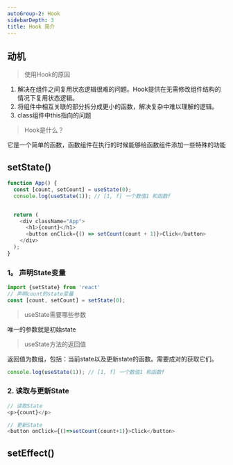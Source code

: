 ```yaml
---
autoGroup-2: Hook
sidebarDepth: 3
title: Hook 简介
---
```


## 动机
> 使用Hook的原因

1. 解决在组件之间复用状态逻辑很难的问题。Hook提供在无需修改组件结构的情况下复用状态逻辑。
2. 将组件中相互关联的部分拆分成更小的函数，解决复杂中难以理解的逻辑。
3. class组件中this指向的问题

> Hook是什么？

它是一个简单的函数，函数组件在执行的时候能够给函数组件添加一些特殊的功能

## setState()

```javascript
function App() {
  const [count, setCount] = useState(0);
  console.log(useState(1)); // [1, f] 一个数值1 和函数f


  return (
    <div className="App">
      <h1>{count}</h1>
      <button onClick={() => setCount(count + 1)}>Click</button>
    </div>
  );
}
```

### 1。 声明State变量
```javascript
import {setState} from 'react'
// 声明count的state变量
const [count, setCount] = setState(0);
```

> useState需要哪些参数

唯一的参数就是初始state

> useState方法的返回值

返回值为数组，包括：当前state以及更新state的函数。需要成对的获取它们。
```javascript
console.log(useState(1)); // [1, f] 一个数值1 和函数f
```

### 2. 读取与更新State
```javascript
// 读取State
<p>{count}</p>

// 更新State
<button onClick={()=>setCount(count+1)}>Click</button>
```

## setEffect()


